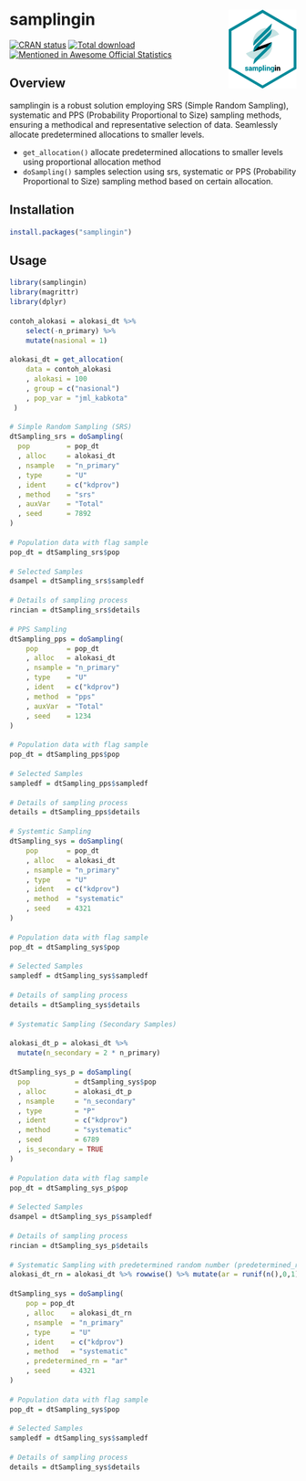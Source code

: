 # samplingin <a href="https://cran.r-project.org/package=samplingin"><img src="man/figures/samplingin.png" align="right" height="138" /></a>

<!-- badges: start -->

[![CRAN
status](https://www.r-pkg.org/badges/version/samplingin)](https://cran.r-project.org/package=samplingin)
[![Total
download](https://cranlogs.r-pkg.org/badges/grand-total/samplingin)](https://cran.r-project.org/package=samplingin)
[![Mentioned in Awesome Official Statistics ](https://awesome.re/mentioned-badge.svg)](http://www.awesomeofficialstatistics.org)
<!-- badges: end -->

## Overview
samplingin is a robust solution employing SRS (Simple Random Sampling), systematic and PPS (Probability Proportional to Size) sampling methods, ensuring a methodical and representative selection of data. 
Seamlessly allocate predetermined allocations to smaller levels. 

- `get_allocation()` allocate predetermined allocations to smaller levels using proportional allocation method
- `doSampling()` samples selection using srs, systematic or PPS (Probability Proportional to Size) sampling method based on certain allocation.

## Installation

``` r
install.packages("samplingin")
```

## Usage

``` r
library(samplingin)
library(magrittr)
library(dplyr)

contoh_alokasi = alokasi_dt %>%
    select(-n_primary) %>%
    mutate(nasional = 1)

alokasi_dt = get_allocation(
    data = contoh_alokasi
    , alokasi = 100
    , group = c("nasional")
    , pop_var = "jml_kabkota"
 )
 
# Simple Random Sampling (SRS)
dtSampling_srs = doSampling(
  pop         = pop_dt
  , alloc     = alokasi_dt
  , nsample   = "n_primary"
  , type      = "U"
  , ident     = c("kdprov")
  , method    = "srs"
  , auxVar    = "Total"
  , seed      = 7892
)

# Population data with flag sample
pop_dt = dtSampling_srs$pop

# Selected Samples
dsampel = dtSampling_srs$sampledf

# Details of sampling process
rincian = dtSampling_srs$details

# PPS Sampling 
dtSampling_pps = doSampling(
    pop       = pop_dt
    , alloc   = alokasi_dt
    , nsample = "n_primary"
    , type    = "U"
    , ident   = c("kdprov")
    , method  = "pps"
    , auxVar  = "Total"
    , seed    = 1234
)

# Population data with flag sample
pop_dt = dtSampling_pps$pop

# Selected Samples
sampledf = dtSampling_pps$sampledf

# Details of sampling process
details = dtSampling_pps$details

# Systemtic Sampling 
dtSampling_sys = doSampling(
    pop       = pop_dt
    , alloc   = alokasi_dt
    , nsample = "n_primary"
    , type    = "U"
    , ident   = c("kdprov")
    , method  = "systematic"
    , seed    = 4321
)

# Population data with flag sample
pop_dt = dtSampling_sys$pop

# Selected Samples
sampledf = dtSampling_sys$sampledf

# Details of sampling process
details = dtSampling_sys$details

# Systematic Sampling (Secondary Samples)

alokasi_dt_p = alokasi_dt %>%
  mutate(n_secondary = 2 * n_primary)

dtSampling_sys_p = doSampling(
  pop           = dtSampling_sys$pop
  , alloc       = alokasi_dt_p
  , nsample     = "n_secondary"
  , type        = "P"
  , ident       = c("kdprov")
  , method      = "systematic"
  , seed        = 6789
  , is_secondary = TRUE
)

# Population data with flag sample
pop_dt = dtSampling_sys_p$pop

# Selected Samples
dsampel = dtSampling_sys_p$sampledf

# Details of sampling process
rincian = dtSampling_sys_p$details

# Systematic Sampling with predetermined random number (predetermined_rn parameter)
alokasi_dt_rn = alokasi_dt %>% rowwise() %>% mutate(ar = runif(n(),0,1)) %>% ungroup

dtSampling_sys = doSampling(
    pop = pop_dt
    , alloc    = alokasi_dt_rn
    , nsample  = "n_primary"
    , type     = "U"
    , ident    = c("kdprov")
    , method   = "systematic"
    , predetermined_rn = "ar"
    , seed     = 4321
)

# Population data with flag sample
pop_dt = dtSampling_sys$pop

# Selected Samples
sampledf = dtSampling_sys$sampledf

# Details of sampling process
details = dtSampling_sys$details
```
